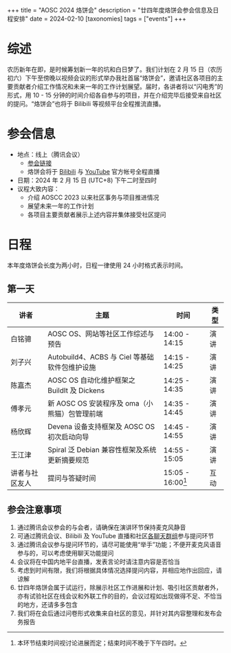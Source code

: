 +++
title = "AOSC 2024 烙饼会"
description = "廿四年度烙饼会参会信息及日程安排"
date = 2024-02-10
[taxonomies]
tags = ["events"]
+++

# 综述

农历新年在即，是时候筹划新一年的坑和白日梦了。我们计划在 2 月 15 日（农历初六）下午至傍晚以视频会议的形式举办我社首届“烙饼会”，邀请社区各项目的主要贡献者介绍工作情况和未来一年的工作计划展望。届时，各讲者将以“闪电秀”的形式，用 10 - 15 分钟的时间介绍各自参与的项目，并在介绍完毕后接受来自社区的提问。“烙饼会”也将于 Bilibili 等视频平台全程推流直播。

# 参会信息

- 地点：线上（腾讯会议）
	- [参会链接](https://meeting.tencent.com/dm/z4b5FnLlBX63)
	- 烙饼会将于 [Bilibili](https://space.bilibili.com/3494371531950426) 与 [YouTube](https://www.youtube.com/channel/UCQcEbjx5eVZYeH2Q59vPf9g) 官方帐号全程直播
- 日期：2024 年 2 月 15 日 (UTC+8) 下午二时至四时
- 议程大致内容：
	- 介绍 AOSCC 2023 以来社区事务与项目推进情况
	- 展望未来一年的工作计划
	- 各项目主要贡献者展示上述内容并集体接受社区提问

# 日程

本年度烙饼会长度为两小时，日程一律使用 24 小时格式表示时间。

## 第一天

| 讲者                    | 主题                                                                          | 时间          | 类型   |
|------------------------|-------------------------------------------------------------------------------|---------------|--------|
| 白铭骢                  | AOSC OS、网站等社区工作综述与预告                                                 | 14:00 - 14:15 | 演讲   |
| 刘子兴                  | Autobuild4、ACBS 与 Ciel 等基础软件包维护设施                                     | 14:15 - 14:25 | 演讲   |
| 陈嘉杰                  | AOSC OS 自动化维护框架之 BuildIt 及 Dickens                                      | 14:25 - 14:35 | 演讲    |
| 傅孝元                  | 新 AOSC OS 安装程序及 oma（小熊猫）包管理前端                                       | 14:35 - 14:45 | 演讲   |
| 杨欣辉                  | Devena 设备支持框架及 AOSC OS 初次启动向导                                         | 14:45 - 14:55 | 演讲   |
| 王江津                  | Spiral 泛 Debian 兼容性框架及系统更新摘要规范                                      | 14:55 - 15:05  | 演讲   |
| 讲者与社区友人           | 提问与答疑时间                                                                   | 15:05 - 16:00[^1] | 互动   |

[^1]: 本环节结束时间视讨论进展而定；结束时间不晚于下午四时。

## 参会注意事项

1. 通过腾讯会议参会的与会者，请确保在演讲环节保持麦克风静音
2. 可通过腾讯会议、Bilibili 及 YouTube 直播和社区[各聊天群组](https://aosc.io/zh-cn/contact)参与提问环节
3. 通过腾讯会议参与提问环节的，请尽可能使用“举手”功能；不便开麦克风语音参与的，可以考虑使用聊天功能提问
4. 会议将在中国内地平台直播，发表言论时请注意内容是否恰当
5. 考虑到时间有限，我们将根据具体情况选择提问内容，并相应地作出回应，请谅解
6. 廿四年烙饼会属于试运行，除展示社区工作进展和计划、吸引社区贡献者外，亦有试验社区在线会议和外联工作的目的，会议过程如出现做得不足、不恰当的地方，还请多多包含
7. 我们将在会后通过问卷形式收集来自社区的意见，并针对其内容整理和发布会务报告

